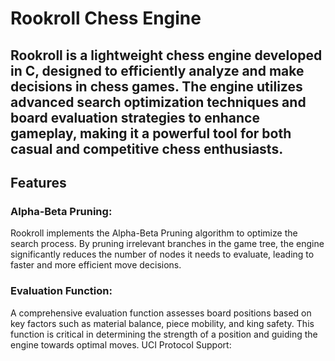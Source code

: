 
# Rookroll Chess Engine
## Rookroll is a lightweight chess engine developed in C, designed to efficiently analyze and make decisions in chess games. The engine utilizes advanced search optimization techniques and board evaluation strategies to enhance gameplay, making it a powerful tool for both casual and competitive chess enthusiasts.

## Features
### Alpha-Beta Pruning:
Rookroll implements the Alpha-Beta Pruning algorithm to optimize the search process. By pruning irrelevant branches in the game tree, the engine significantly reduces the number of nodes it needs to evaluate, leading to faster and more efficient move decisions.
### Evaluation Function:
A comprehensive evaluation function assesses board positions based on key factors such as material balance, piece mobility, and king safety. This function is critical in determining the strength of a position and guiding the engine towards optimal moves.
UCI Protocol Support:

